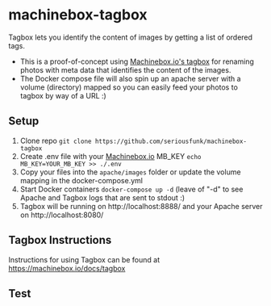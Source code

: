 # machinebox-tagbox
Tagbox lets you identify the content of images by getting a list of ordered tags.

* This is a proof-of-concept using [Machinebox.io's tagbox](https://machinebox.io/docs/tagbox) for renaming photos with meta data that identifies the content of the images.
* The Docker compose file will also spin up an apache server with a volume (directory) mapped so you can easily feed your photos to tagbox by way of a URL :)

## Setup
1. Clone repo ``git clone https://github.com/seriousfunk/machinebox-tagbox``
2. Create .env file with your [Machinebox.io](https://machinebox.io/docs/tagbox) MB_KEY ``echo MB_KEY=YOUR_MB_KEY >> ./.env``
3. Copy your files into the ``apache/images`` folder or update the volume mapping in the docker-compose.yml
4. Start Docker containers ``docker-compose up -d`` (leave of "-d" to see Apache and Tagbox logs that are sent to stdout :)
5. Tagbox will be running on http://localhost:8888/ and your Apache server on http://localhost:8080/

## Tagbox Instructions
Instructions for using Tagbox can be found at https://machinebox.io/docs/tagbox

## Test

